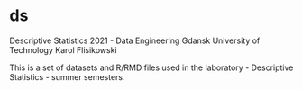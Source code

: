 # ds
Descriptive Statistics 2021 - Data Engineering 
Gdansk University of Technology
Karol Flisikowski 

This is a set of datasets and R/RMD files used in the laboratory - Descriptive Statistics - summer semesters.

